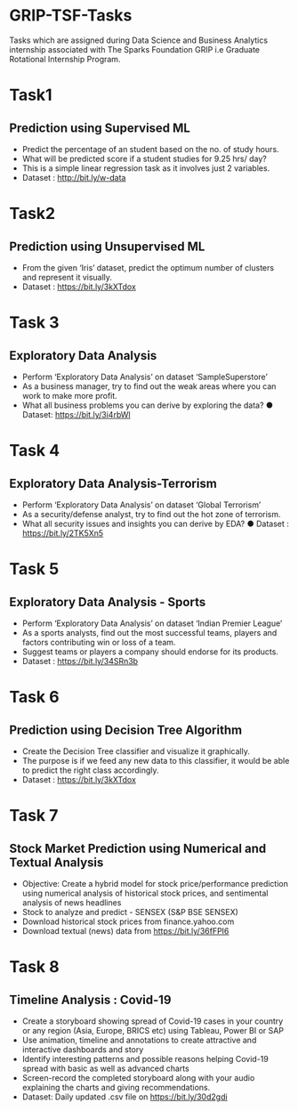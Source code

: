 # GRIP-TSF-Tasks 
Tasks which are assigned during Data Science and Business Analytics internship associated with The Sparks Foundation GRIP i.e Graduate Rotational Internship Program. 
# Task1 
## Prediction using Supervised ML 
- Predict the percentage of an student based on the no. of study hours. 
- What will be predicted score if a student studies for 9.25 hrs/ day? 
- This is a simple linear regression task as it involves just 2 variables. 
- Dataset : http://bit.ly/w-data 
# Task2 
## Prediction using Unsupervised ML 
- From the given ‘Iris’ dataset, predict the optimum number of clusters and represent it visually. 
- Dataset : https://bit.ly/3kXTdox 
# Task 3 
## Exploratory Data Analysis 
- Perform ‘Exploratory Data Analysis’ on dataset ‘SampleSuperstore’ 
- As a business manager, try to find out the weak areas where you can work to make more profit. 
- What all business problems you can derive by exploring the data? ● Dataset: https://bit.ly/3i4rbWl 
# Task 4 
## Exploratory Data Analysis-Terrorism 
- Perform ‘Exploratory Data Analysis’ on dataset ‘Global Terrorism’ 
- As a security/defense analyst, try to find out the hot zone of terrorism. 
- What all security issues and insights you can derive by EDA? ● Dataset : https://bit.ly/2TK5Xn5 
# Task 5 
## Exploratory Data Analysis - Sports 
- Perform ‘Exploratory Data Analysis’ on dataset ‘Indian Premier League’ 
- As a sports analysts, find out the most successful teams, players and factors contributing win or loss of a team. 
- Suggest teams or players a company should endorse for its products. 
- Dataset : https://bit.ly/34SRn3b 
# Task 6 
## Prediction using Decision Tree Algorithm 
- Create the Decision Tree classifier and visualize it graphically. 
- The purpose is if we feed any new data to this classifier, it would be able to predict the right class accordingly. 
- Dataset : https://bit.ly/3kXTdox 
# Task 7 
## Stock Market Prediction using Numerical and Textual Analysis 
- Objective: Create a hybrid model for stock price/performance prediction using numerical analysis of historical stock prices, and sentimental analysis of news headlines 
- Stock to analyze and predict - SENSEX (S&P BSE SENSEX) 
- Download historical stock prices from finance.yahoo.com 
- Download textual (news) data from https://bit.ly/36fFPI6 
# Task 8 
## Timeline Analysis : Covid-19 
- Create a storyboard showing spread of Covid-19 cases in your country or any region (Asia, Europe, BRICS etc) using Tableau, Power BI or SAP 
- Use animation, timeline and annotations to create attractive and interactive dashboards and story 
- Identify interesting patterns and possible reasons helping Covid-19 spread with basic as well as advanced charts 
- Screen-record the completed storyboard along with your audio explaining the charts and giving recommendations. 
- Dataset: Daily updated .csv file on https://bit.ly/30d2gdi
